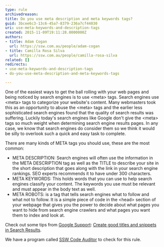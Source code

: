 ```yaml
---
type: rule
archivedreason: 
title: Do you use meta description and meta keywords tags?
guid: 3bcee6c3-13c6-45a7-8379-236a7cf44030
uri: use-meta-keywords-and-description-tags
created: 2015-11-09T19:11:28.0000000Z
authors:
- title: Adam Cogan
  url: https://ssw.com.au/people/adam-cogan
- title: Camilla Rosa Silva
  url: https://ssw.com.au/people/camilla-rosa-silva
related: []
redirects:
- use-meta-keywords-and-description-tags
- do-you-use-meta-description-and-meta-keywords-tags

---
```


One of the easiest ways to get the ball rolling with your web pages and being noticed by search engines is to use &lt;meta&gt; tags. Search engines use &lt;meta&gt; tags to categorize your website's content. Many webmasters took this as an opportunity to abuse the &lt;meta&gt; tags and the earlier less sophisticated search engines found that the quality of search results was suffering. Luckily today's search engines like Google don't give the &lt;meta&gt; tags so much weight when determining search engine results pages. In any case, we know that search engines do consider them so we think it would be silly to overlook such a quick and easy task to complete.

<!--endintro-->
 There are many kinds of META tags you should use, these are the most common:

* META DESCRIPTION: Search engines will often use the information in the META DESCRIPTION tag as well as the TITLE to describe your site in the short description that goes along with the link in your search engine rankings. SEO experts recommends it to have under 300 characters.
* META KEYWORDS: This holds words that you can use to help search engines classify your content. The keywords you use must be relevant and must appear in the body text as well.
* META ROBOTS: is a tag that tells search engines what to follow and what not to follow. It is a simple piece of code in the &lt;head&gt; section of your webpage that gives you the power to decide about what pages you want to hide from search engine crawlers and what pages you want them to index and look at.


Check out some tips from [Google Support](https&#58;//support.google.com/webmasters/#topic=9128571): [Create good titles and snippets in Search Results](https&#58;//support.google.com/webmasters/answer/35624?hl=en).





We have a program called [SSW Code Auditor](http&#58;//codeauditor.com/) to check for this rule.
